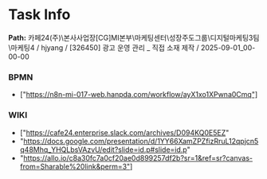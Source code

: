 # Task Info

**Path:** 카페24(주)\본사사업장\[CG]MI본부\마케팅센터\성장주도그룹\디지털마케팅3팀\마케팅4 / hjyang / [326450] 광고 운영 관리 _ 직접 소재 제작 / 2025-09-01_00-00-00

### BPMN
- ["https://n8n-mi-017-web.hanpda.com/workflow/ayX1xo1XPwna0Cmq"]

### WIKI
- ["https://cafe24.enterprise.slack.com/archives/D094KQ0E5EZ"
- "https://docs.google.com/presentation/d/1YY66XamZPZfizRruL12qpjcn5q48Mhq_YHQLbsVAzvU/edit?slide=id.p#slide=id.p"
- "https://allo.io/c8a30fc7a0cf20ae0d899257df2b?sr=1&ref=sr?canvas-from=Sharable%20link&perm=3"]

